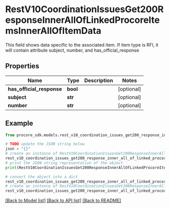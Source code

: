 # RestV10CoordinationIssuesGet200ResponseInnerAllOfLinkedProcoreItemsInnerAllOfItemData

This field shows data specific to the associated item. If item type is RFI, it will contain attribute subject, number, and has_official_response

## Properties

Name | Type | Description | Notes
------------ | ------------- | ------------- | -------------
**has_official_response** | **bool** |  | [optional] 
**subject** | **str** |  | [optional] 
**number** | **str** |  | [optional] 

## Example

```python
from procore_sdk.models.rest_v10_coordination_issues_get200_response_inner_all_of_linked_procore_items_inner_all_of_item_data import RestV10CoordinationIssuesGet200ResponseInnerAllOfLinkedProcoreItemsInnerAllOfItemData

# TODO update the JSON string below
json = "{}"
# create an instance of RestV10CoordinationIssuesGet200ResponseInnerAllOfLinkedProcoreItemsInnerAllOfItemData from a JSON string
rest_v10_coordination_issues_get200_response_inner_all_of_linked_procore_items_inner_all_of_item_data_instance = RestV10CoordinationIssuesGet200ResponseInnerAllOfLinkedProcoreItemsInnerAllOfItemData.from_json(json)
# print the JSON string representation of the object
print(RestV10CoordinationIssuesGet200ResponseInnerAllOfLinkedProcoreItemsInnerAllOfItemData.to_json())

# convert the object into a dict
rest_v10_coordination_issues_get200_response_inner_all_of_linked_procore_items_inner_all_of_item_data_dict = rest_v10_coordination_issues_get200_response_inner_all_of_linked_procore_items_inner_all_of_item_data_instance.to_dict()
# create an instance of RestV10CoordinationIssuesGet200ResponseInnerAllOfLinkedProcoreItemsInnerAllOfItemData from a dict
rest_v10_coordination_issues_get200_response_inner_all_of_linked_procore_items_inner_all_of_item_data_from_dict = RestV10CoordinationIssuesGet200ResponseInnerAllOfLinkedProcoreItemsInnerAllOfItemData.from_dict(rest_v10_coordination_issues_get200_response_inner_all_of_linked_procore_items_inner_all_of_item_data_dict)
```
[[Back to Model list]](../README.md#documentation-for-models) [[Back to API list]](../README.md#documentation-for-api-endpoints) [[Back to README]](../README.md)


